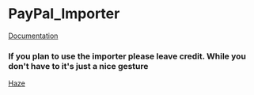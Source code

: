 # PayPal_Importer


[Documentation](https://docs.google.com/document/d/1R25rYuSc3_3q3Tc9PtXOMgsIRElx3p6oi07VAjx86KM/edit?usp=sharing)


### If you plan to use the importer please leave credit. While you don't have to it's just a nice gesture

[Haze](https://twitter.com/Hazed_Mist)
